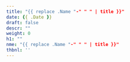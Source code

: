```yaml
---
title: "{{ replace .Name "-" " " | title }}"
date: {{ .Date }}
draft: false
descr: ""
weight: 0
h1: ""
nme: "{{ replace .Name "-" " " | title }}"
thbnl: ''
---
```

